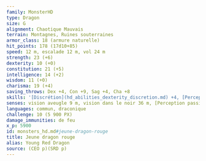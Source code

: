 ```yaml
---
family: MonsterHD
type: Dragon
size: G
alignment: Chaotique Mauvais
terrain: Montagnes, Ruines souterraines
armor_class: 18 (armure naturelle)
hit_points: 178 (17d10+85)
speed: 12 m, escalade 12 m, vol 24 m
strength: 23 (+6)
dexterity: 10 (+0)
constitution: 21 (+5)
intelligence: 14 (+2)
wisdom: 11 (+0)
charisma: 19 (+4)
saving_throws: Dex +4, Con +9, Sag +4, Cha +8
skills: '[Discrétion](hd_abilities_dexterity_discretion.md) +4, [Perception](hd_abilities_wisdom_perception.md) +8'
senses: vision aveugle 9 m, vision dans le noir 36 m, [Perception passive](hd_abilities_dexterity_perception_passive.md) 18
languages: commun, draconique
challenge: 10 (5 900 PX)
damage_immunities: de feu
x_p: 5900
id: monsters_hd.md#jeune-dragon-rouge
title: Jeune dragon rouge
alias: Young Red Dragon
source: (CEO p)(SRD p)
---
```


